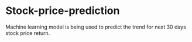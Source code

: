 # Stock-price-prediction
Machine learning model is being used to predict the trend for next 30 days stock price return.
